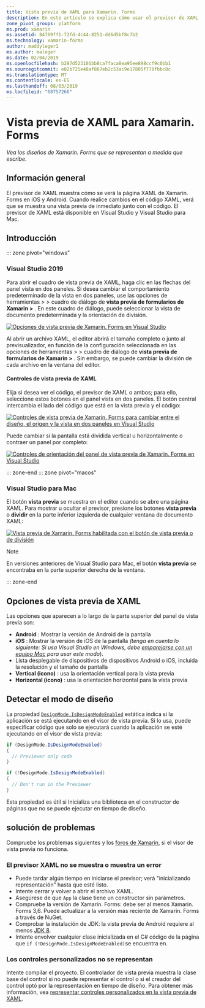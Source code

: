 ```yaml
---
title: Vista previa de XAML para Xamarin. Forms
description: En este artículo se explica cómo usar el previsor de XAML para ver los diseños de Xamarin. Forms que se representan a medida que escribe. El previsor de XAML está disponible en Visual Studio 2019 y Visual Studio 2019 para Mac.
zone_pivot_groups: platform
ms.prod: xamarin
ms.assetid: 84769ff1-72fd-4c44-8251-dd6d5bf8c7b2
ms.technology: xamarin-forms
author: maddyleger1
ms.author: maleger
ms.date: 02/04/2019
ms.openlocfilehash: b287d523101bb8ca7faca8ea95ee898ccf9c0bb1
ms.sourcegitcommit: e02b725e48af867eb2c53ac9e17805f778fbbc8c
ms.translationtype: MT
ms.contentlocale: es-ES
ms.lasthandoff: 08/03/2019
ms.locfileid: "68757266"
---
```

# <a name="xaml-previewer-for-xamarinforms"></a>Vista previa de XAML para Xamarin. Forms

_Vea los diseños de Xamarin. Forms que se representan a medida que escribe._

## <a name="overview"></a>Información general

El previsor de XAML muestra cómo se verá la página XAML de Xamarin. Forms en iOS y Android. Cuando realice cambios en el código XAML, verá que se muestra una vista previa de inmediato junto con el código. El previsor de XAML está disponible en Visual Studio y Visual Studio para Mac.

## <a name="getting-started"></a>Introducción

::: zone pivot="windows"

### <a name="visual-studio-2019"></a>Visual Studio 2019

Para abrir el cuadro de vista previa de XAML, haga clic en las flechas del panel vista en dos paneles. Si desea cambiar el comportamiento predeterminado de la vista en dos paneles, use las opciones de herramientas > > cuadro de diálogo de **vista previa de formularios de Xamarin >** . En este cuadro de diálogo, puede seleccionar la vista de documento predeterminada y la orientación de división.

[![Opciones de vista previa de Xamarin. Forms en Visual Studio](xaml-previewer-images/xamlp-options-vs-sm.png "Opciones de vista previa de Xamarin. Forms en Visual Studio")](xaml-previewer-images/xamlp-options-vs-lg.png#lightbox)

Al abrir un archivo XAML, el editor abrirá el tamaño completo o junto al previsualizador, en función de la configuración seleccionada en las opciones de herramientas > > cuadro de diálogo de **vista previa de formularios de Xamarin >** . Sin embargo, se puede cambiar la división de cada archivo en la ventana del editor.

#### <a name="xaml-preview-controls"></a>Controles de vista previa de XAML

Elija si desea ver el código, el previsor de XAML o ambos; para ello, seleccione estos botones en el panel vista en dos paneles. El botón central intercambia el lado del código que está en la vista previa y el código:

[![Controles de vista previa de Xamarin. Forms para cambiar entre el diseño, el origen y la vista en dos paneles en Visual Studio](xaml-previewer-images/xamlp-controls-splitview-vs-sm.png "Controles de vista previa de Xamarin. Forms para cambiar entre el diseño, el origen y la vista en dos paneles en Visual Studio")](xaml-previewer-images/xamlp-controls-splitview-vs-lg.png#lightbox)

Puede cambiar si la pantalla está dividida vertical u horizontalmente o contraer un panel por completo:

[![Controles de orientación del panel de vista previa de Xamarin. Forms en Visual Studio](xaml-previewer-images/xamlp-controls-orientation-vs-sm.png "Controles de orientación del panel de vista previa de Xamarin. Forms en Visual Studio")](xaml-previewer-images/xamlp-controls-orientation-vs-lg.png#lightbox)

::: zone-end
::: zone pivot="macos"

### <a name="visual-studio-for-mac"></a>Visual Studio para Mac

El botón **vista previa** se muestra en el editor cuando se abre una página XAML. Para mostrar u ocultar el previsor, presione los botones **vista previa** o **dividir** en la parte inferior izquierda de cualquier ventana de documento XAML:

[![Vista previa de Xamarin. Forms habilitada con el botón de vista previa o de división](xaml-previewer-images/xamlp-list-sml.png)](xaml-previewer-images/xamlp-list.png#lightbox)

> [!NOTE]
> En versiones anteriores de Visual Studio para Mac, el botón **vista previa** se encontraba en la parte superior derecha de la ventana.

::: zone-end

## <a name="xaml-previewer-options"></a>Opciones de vista previa de XAML

Las opciones que aparecen a lo largo de la parte superior del panel de vista previa son:

* **Android** : Mostrar la versión de Android de la pantalla
* **iOS** : Mostrar la versión de iOS de la pantalla *(tenga en cuenta lo siguiente: Si usa Visual Studio en Windows, debe [emparejarse con un equipo Mac](~/ios/get-started/installation/windows/connecting-to-mac/index.md) para usar este modo*).
* Lista desplegable de dispositivos de dispositivos Android o iOS, incluida la resolución y el tamaño de pantalla
* **Vertical (icono)** : usa la orientación vertical para la vista previa
* **Horizontal (icono)** : usa la orientación horizontal para la vista previa

## <a name="detect-design-mode"></a>Detectar el modo de diseño

La propiedad [`DesignMode.IsDesignModeEnabled`](xref:Xamarin.Forms.DesignMode.IsDesignModeEnabled) estática indica si la aplicación se está ejecutando en el visor de vista previa. Si lo usa, puede especificar código que solo se ejecutará cuando la aplicación se esté ejecutando en el visor de vista previa:

```csharp
if (DesignMode.IsDesignModeEnabled)
{
  // Previewer only code  
}

if (!DesignMode.IsDesignModeEnabled)
{
  // Don't run in the Previewer  
}
```

Esta propiedad es útil si Inicializa una biblioteca en el constructor de páginas que no se puede ejecutar en tiempo de diseño.

## <a name="troubleshooting"></a>solución de problemas

Compruebe los problemas siguientes y los [foros de Xamarin](https://forums.xamarin.com/categories/xamarin-forms), si el visor de vista previa no funciona.

### <a name="xaml-previewer-isnt-showing-or-shows-an-error"></a>El previsor XAML no se muestra o muestra un error

* Puede tardar algún tiempo en iniciarse el previsor; verá "inicializando representación" hasta que esté listo.
* Intente cerrar y volver a abrir el archivo XAML.
* Asegúrese de que `App` la clase tiene un constructor sin parámetros.
* Compruebe la versión de Xamarin. Forms: debe ser al menos Xamarin. Forms 3,6. Puede actualizar a la versión más reciente de Xamarin. Forms a través de NuGet.
* Comprobar la instalación de JDK: la vista previa de Android requiere al menos [JDK 8](https://www.oracle.com/technetwork/java/javase/downloads/index.html).
* Intente envolver cualquier clase inicializada en el C# código de la página que `if (!DesignMode.IsDesignModeEnabled)`se encuentra en.

### <a name="custom-controls-arent-rendering"></a>Los controles personalizados no se representan

Intente compilar el proyecto. El controlador de vista previa muestra la clase base del control si no puede representar el control o si el creador del control optó por la representación en tiempo de diseño. Para obtener más información, vea [representar controles personalizados en la vista previa de XAML](render-custom-controls.md).
